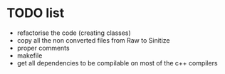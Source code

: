 # TODO list

* refactorise the code (creating classes)
* copy all the non converted files from Raw to Sinitize
* proper comments
* makefile
* get all dependencies to be compilable on most of the c++ compilers
